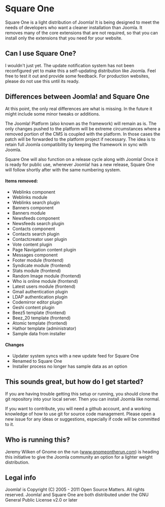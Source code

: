 # Square One

Square One is a light distribution of Joomla! It is being designed to meet the needs of developers who want a cleaner installation than Joomla. It removes many of the core extensions that are not required, so that you can install only the extensions that you need for your website.

## Can I use Square One?

I wouldn't just yet. The update notification system has not been reconfigured yet to make this a self-updating distribution like Joomla. Feel free to test it out and provide some feedback. For production websites, please do not use this until its ready.

## Differences between Joomla! and Square One

At this point, the only real differences are what is missing. In the future it might include some minor tweaks or additions.

The Joomla! Platform (also known as the framework) will remain as is. The only changes pushed to the platform will be extreme circumstances where a removed portion of the CMS is coupled with the platform. In those cases the patch will be forwarded to the platform project if necessary. The idea is to retain full Joomla compatibility by keeping the framework in sync with Joomla.

Square One will also function on a release cycle along with Joomla! Once it is ready for public use, whenever Joomla! has a new release, Square One will follow shortly after with the same numbering system.

#### Items removed:

* Weblinks component 
* Weblinks module
* Weblinks search plugin
* Banners component
* Banners module
* Newsfeeds component
* Newsfeeds search plugin
* Contacts component
* Contacts search plugin
* Contactcreator user plugin
* Vote content plugin
* Page Navigation content plugin
* Messages component 
* Footer module (frontend)
* Syndicate module (frontend)
* Stats module (frontend)
* Random Image module (frontend)
* Who is online module (frontend)
* Latest users module (frontend)
* Gmail authentication plugin
* LDAP authentication plugin
* Codemirror editor plugin
* Geshi content plugin
* Beez5 template (frontend)
* Beez_20 template (frontend)
* Atomic template (frontend)
* Hathor template (administrator)
* Sample data from installer

#### Changes
 * Updater system syncs with a new update feed for Square One
 * Renamed to Square One
 * Installer process no longer has sample data as an option

## This sounds great, but how do I get started?

If you are having trouble getting this setup or running, you should clone the git repository into your local server. Then you can install Joomla like normal.

If you want to contribute, you will need a github account, and a working knowledge of how to use git for source code management. Please open a new issue for any ideas or suggestions, especially if code will be committed to it.

## Who is running this?

Jeremy Wilken of Gnome on the run (www.gnomeontherun.com) is heading this initiative to give the Joomla community an option for a lighter weight distribution.

## Legal info

Joomla! is Copyright (C) 2005 - 2011 Open Source Matters. All rights reserved.
Joomla! and Square One are both distributed under the GNU General Public License v2.0 or later